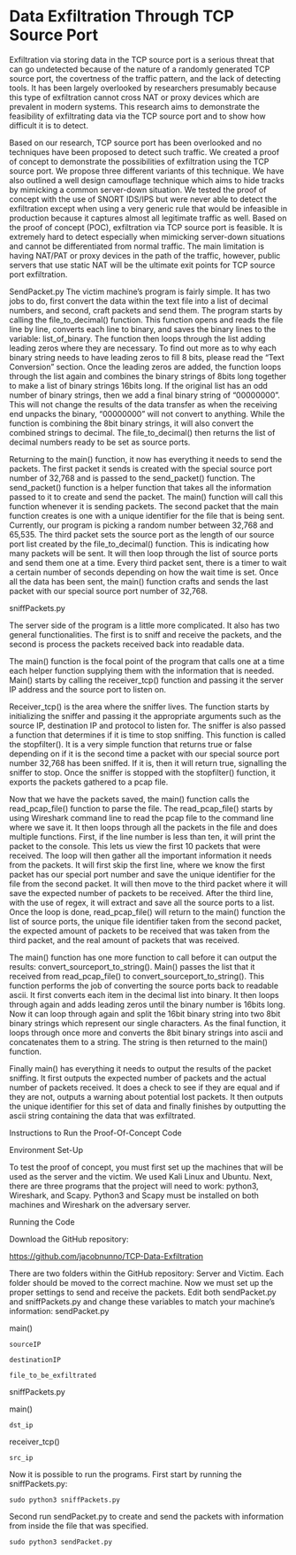 # Data Exfiltration Through TCP Source Port
 
Exfiltration via storing data in the TCP source port is a serious threat that can go undetected because of the nature of a randomly generated TCP source port, the covertness of the traffic pattern, and the lack of detecting tools. It has been largely overlooked by researchers presumably because this type of exfiltration cannot cross NAT or proxy devices which are prevalent in modern systems. This research aims to demonstrate the feasibility of exfiltrating data via the TCP source port and to show how difficult it is to detect. 

Based on our research, TCP source port has been overlooked and no techniques have been proposed to detect such traffic. We created a proof of concept to demonstrate the possibilities of exfiltration using the TCP source port. We propose three different variants of this technique. We have also outlined a well design camouflage technique which aims to hide tracks by mimicking a common server-down situation. We tested the proof of concept with the use of SNORT IDS/IPS but were never able to detect the exfiltration except when using a very generic rule that would be infeasible in production because it captures almost all legitimate traffic as well. 
Based on the proof of concept (POC), exfiltration via TCP source port is feasible. It is extremely hard to detect especially when mimicking server-down situations and cannot be differentiated from normal traffic. The main limitation is having NAT/PAT or proxy devices in the path of the traffic, however, public servers that use static NAT will be the ultimate exit points for TCP source port exfiltration.


SendPacket.py
The victim machine’s program is fairly simple. It has two jobs to do, first convert the data within the text file into a list of decimal numbers, and second, craft packets and send them. The program starts by calling the file_to_decimal() function. This function opens and reads the file line by line, converts each line to binary, and saves the binary lines to the variable: list_of_binary. The function then loops through the list adding leading zeros where they are necessary. To find out more as to why each binary string needs to have leading zeros to fill 8 bits, please read the “Text Conversion” section. Once the leading zeros are added, the function loops through the list again and combines the binary strings of 8bits long together to make a list of binary strings 16bits long. If the original list has an odd number of binary strings, then we add a final binary string of “00000000”. This will not change the results of the data transfer as when the receiving end unpacks the binary, “00000000” will not convert to anything. While the function is combining the 8bit binary strings, it will also convert the combined strings to decimal. The file_to_decimal() then returns the list of decimal numbers ready to be set as source ports.

Returning to the main() function, it now has everything it needs to send the packets. The first packet it sends is created with the special source port number of 32,768 and is passed to the send_packet() function. The send_packet() function is a helper function that takes all the information passed to it to create and send the packet. The main() function will call this function whenever it is sending packets. The second packet that the main function creates is one with a unique identifier for the file that is being sent. Currently, our program is picking a random number between 32,768 and 65,535. The third packet sets the source port as the length of our source port list created by the file_to_decimal() function. This is indicating how many packets will be sent. It will then loop through the list of source ports and send them one at a time. Every third packet sent, there is a timer to wait a certain number of seconds depending on how the wait time is set. Once all the data has been sent, the main() function crafts and sends the last packet with our special source port number of 32,768.

sniffPackets.py

The server side of the program is a little more complicated. It also has two general functionalities. The first is to sniff and receive the packets, and the second is process the packets received back into readable data.

The main() function is the focal point of the program that calls one at a time each helper function supplying them with the information that is needed. Main() starts by calling the receiver_tcp() function and passing it the server IP address and the source port to listen on.
	
Receiver_tcp() is the area where the sniffer lives. The function starts by initializing the sniffer and passing it the appropriate arguments such as the source IP, destination IP and protocol to listen for. The sniffer is also passed a function that determines if it is time to stop sniffing. This function is called the stopfilter(). It is a very simple function that returns true or false depending on if it is the second time a packet with our special source port number 32,768 has been sniffed. If it is, then it will return true, signalling the sniffer to stop. Once the sniffer is stopped with the stopfilter() function, it exports the packets gathered to a pcap file.
	
Now that we have the packets saved, the main() function calls the read_pcap_file() function to parse the file. The read_pcap_file() starts by using Wireshark command line to read the pcap file to the command line where we save it. It then loops through all the packets in the file and does multiple functions. First, if the line number is less than ten, it will print the packet to the console. This lets us view the first 10 packets that were received. The loop will then gather all the important information it needs from the packets. It will first skip the first line, where we know the first packet has our special port number and save the unique identifier for the file from the second packet. It will then move to the third packet where it will save the expected number of packets to be received. After the third line, with the use of regex, it will extract and save all the source ports to a list. Once the loop is done, read_pcap_file() will return to the main() function the list of source ports, the unique file identifier taken from the second packet, the expected amount of packets to be received that was taken from the third packet, and the real amount of packets that was received.
	
The main() function has one more function to call before it can output the results: convert_sourceport_to_string(). Main() passes the list that it received from read_pcap_file() to convert_sourceport_to_string(). This function performs the job of converting the source ports back to readable ascii. It first converts each item in the decimal list into binary. It then loops through again and adds leading zeros until the binary number is 16bits long. Now it can loop through again and split the 16bit binary string into two 8bit binary strings which represent our single characters. As the final function, it loops through once more and converts the 8bit binary strings into ascii and concatenates them to a string. The string is then returned to the main() function.
	
Finally main() has everything it needs to output the results of the packet sniffing. It first outputs the expected number of packets and the actual number of packets received. It does a check to see if they are equal and if they are not, outputs a warning about potential lost packets. It then outputs the unique identifier for this set of data and finally finishes by outputting the ascii string containing the data that was exfiltrated.


Instructions to Run the Proof-Of-Concept Code

Environment Set-Up
	
To test the proof of concept, you must first set up the machines that will be used as the server and the victim. We used Kali Linux and Ubuntu. Next, there are three programs that the project will need to work: python3, Wireshark, and Scapy. Python3 and Scapy must be installed on both machines and Wireshark on the adversary server. 

Running the Code

Download the GitHub repository: 

https://github.com/jacobnunno/TCP-Data-Exfiltration

There are two folders within the GitHub repository: Server and Victim. Each folder should be moved to the correct machine. Now we must set up the proper settings to send and receive the packets. Edit both sendPacket.py and sniffPackets.py and change these variables to match your machine’s information:
sendPacket.py

main()

	sourceIP

	destinationIP

	file_to_be_exfiltrated

sniffPackets.py 

main()

	dst_ip
	
receiver_tcp()

	src_ip
	
	
Now it is possible to run the programs. First start by running the sniffPackets.py:

	sudo python3 sniffPackets.py


Second run sendPacket.py to create and send the packets with information from inside the file that was specified.

	sudo python3 sendPacket.py
